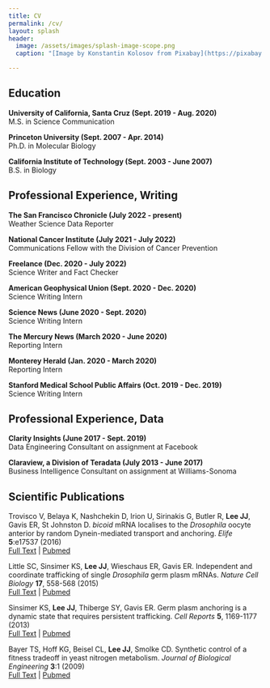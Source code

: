 ```yaml
---
title: CV
permalink: /cv/
layout: splash
header:
  image: /assets/images/splash-image-scope.png
  caption: "[Image by Konstantin Kolosov from Pixabay](https://pixabay.com/users/kkolosov-2105326/?utm_source=link-attribution&amp;utm_medium=referral&amp;utm_campaign=image&amp;utm_content=2030265)"

---
```


## Education

**University of California, Santa Cruz (Sept. 2019 - Aug. 2020)**  
M.S. in Science Communication

**Princeton University (Sept. 2007 - Apr. 2014)**  
Ph.D. in Molecular Biology  

**California Institute of Technology (Sept. 2003 - June 2007)**  
B.S. in Biology  


## Professional Experience, Writing

**The San Francisco Chronicle (July 2022 - present)**  
Weather Science Data Reporter

**National Cancer Institute (July 2021 - July 2022)**  
Communications Fellow with the Division of Cancer Prevention

**Freelance (Dec. 2020 - July 2022)**  
Science Writer and Fact Checker

**American Geophysical Union (Sept. 2020 - Dec. 2020)**  
Science Writing Intern  

**Science News (June 2020 - Sept. 2020)**  
Science Writing Intern  

**The Mercury News (March 2020 - June 2020)**  
Reporting Intern  

**Monterey Herald (Jan. 2020 - March 2020)**  
Reporting Intern  

**Stanford Medical School Public Affairs (Oct. 2019 - Dec. 2019)**  
Science Writing Intern  


## Professional Experience, Data

**Clarity Insights (June 2017 - Sept. 2019)**  
Data Engineering Consultant on assignment at Facebook  

**Claraview, a Division of Teradata (July 2013 - June 2017)**  
Business Intelligence Consultant on assignment at  Williams-Sonoma  


## Scientific Publications

Trovisco V, Belaya K, Nashchekin D, Irion U, Sirinakis G, Butler R, **Lee JJ**, Gavis ER, St Johnston D.
_bicoid_ mRNA localises to the _Drosophila_ oocyte anterior by random Dynein-mediated transport and anchoring.
_Elife_ **5**:e17537 (2016)  
[Full Text](https://doi.org/10.7554/eLife.17537) |
[Pubmed](https://www.ncbi.nlm.nih.gov/pubmed/27791980)  

Little SC, Sinsimer KS, **Lee JJ**, Wieschaus ER, Gavis ER.
Independent and coordinate trafficking of single _Drosophila_ germ plasm mRNAs.
_Nature Cell Biology_ **17**, 558-568 (2015)  
[Full Text](http://dx.doi.org/10.1038/ncb3143) |
[Pubmed](https://www.ncbi.nlm.nih.gov/pubmed/25848747)  

Sinsimer KS, **Lee JJ**, Thiberge SY, Gavis ER.
Germ plasm anchoring is a dynamic state that requires persistent trafficking.
_Cell Reports_ **5**, 1169-1177 (2013)  
[Full Text](https://linkinghub.elsevier.com/retrieve/pii/S2211-1247(13)00644-X) |
[Pubmed](https://www.ncbi.nlm.nih.gov/pubmed/24290763)  

Bayer TS, Hoff KG, Beisel CL, **Lee JJ**, Smolke CD.
Synthetic control of a fitness tradeoff in yeast nitrogen metabolism.
_Journal of Biological Engineering_ **3**:1 (2009)  
[Full Text](https://jbioleng.biomedcentral.com/articles/10.1186/1754-1611-3-1) |
[Pubmed](https://www.ncbi.nlm.nih.gov/pubmed/19118500)  
